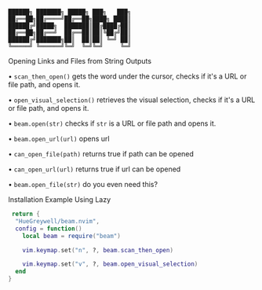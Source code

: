 ```text
██████╗ ███████╗ █████╗ ███╗   ███╗
██╔══██╗██╔════╝██╔══██╗████╗ ████║
██████╔╝█████╗  ███████║██╔████╔██║
██╔══██╗██╔══╝  ██╔══██║██║╚██╔╝██║
██████╔╝███████╗██║  ██║██║ ╚═╝ ██║
╚═════╝ ╚══════╝╚═╝  ╚═╝╚═╝     ╚═╝
 ```

Opening Links and Files from String Outputs 

• `scan_then_open()` gets the word under the cursor, checks if it's a URL or file path, and opens it.  

• `open_visual_selection()` retrieves the visual selection, checks if it's a URL or file path, and opens it.

• `beam.open(str)` checks if `str` is a URL or file path and opens it.

• `beam.open_url(url)` opens url 

• `can_open_file(path)` returns true if path can be opened

• `can_open_url(url)` returns true if url can be opened 

• `beam.open_file(str)` do you even need this?


Installation Example Using Lazy

```lua
 return {
  "HueGreywell/beam.nvim",
  config = function()
    local beam = require("beam")

    vim.keymap.set("n", ?, beam.scan_then_open)

    vim.keymap.set("v", ?, beam.open_visual_selection)
  end
}
```
